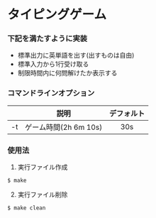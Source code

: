 # タイピングゲーム

### 下記を満たすように実装
- 標準出力に英単語を出す(出すものは自由)
- 標準入力から1行受け取る
- 制限時間内に何問解けたか表示する

### コマンドラインオプション
| |説明|デフォルト|
|:---:|:---:|:---:|
|-t|ゲーム時間(2h 6m 10s)|30s|

### 使用法
1. 実行ファイル作成
```
$ make
```
2. 実行ファイル削除
```
$ make clean
```